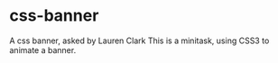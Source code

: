 css-banner
==========

A css banner, asked by Lauren Clark
This is a minitask, using CSS3 to animate a banner.
